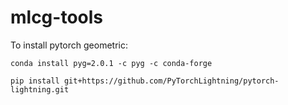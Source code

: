 # mlcg-tools

To install pytorch geometric:

```
conda install pyg=2.0.1 -c pyg -c conda-forge

pip install git+https://github.com/PyTorchLightning/pytorch-lightning.git
```